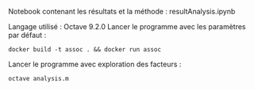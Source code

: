 Notebook contenant les résultats et la méthode : resultAnalysis.ipynb

Langage utilisé : Octave 9.2.0
Lancer le programme avec les paramètres par défaut :

```
docker build -t assoc . && docker run assoc
```

Lancer le programme avec exploration des facteurs :
```
octave analysis.m
```

 

